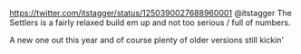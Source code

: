 https://twitter.com/itstagger/status/1250390027688960001 @itstagger The Settlers is a fairly relaxed build em up and not too serious / full of numbers.

A new one out this year and of course plenty of older versions still kickin'
